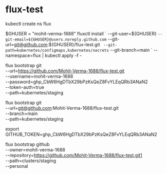 # flux-test

kubectl create ns flux

$GHUSER = "mohit-verma-1688"
fluxctl install `
--git-user=${GHUSER} `
--git-email=${GHUSER}@users.noreply.github.com `
--git-url=git@github.com:${GHUSER}/flux-test.git `
--git-path=kubernetes/configmaps,kubernetes/secrets`
--git-branch=main `
--namespace=flux | kubectl apply -f -



flux bootstrap git \
  --url=https://github.com/Mohit-Verma-1688/flux-test.git \
  --username=mohit-verma-1688 \
  --password=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 \
  --token-auth=true \
  --path=kubernetes/staging


flux bootstrap git \
  --url=git@github.com:Mohit-Verma-1688/flux-test.git \
  --branch=main \
  --path=kubernetes/staging

export GITHUB_TOKEN=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

flux bootstrap github \
  --owner=mohit-verma-1688 \
  --repository=https://github.com/Mohit-Verma-1688/flux-test.git1 \
  --path=clusters/staging \
  --personal
